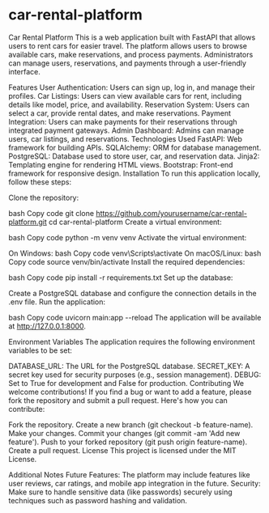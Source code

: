 # car-rental-platform
Car Rental Platform
This is a web application built with FastAPI that allows users to rent cars for easier travel. The platform allows users to browse available cars, make reservations, and process payments. Administrators can manage users, reservations, and payments through a user-friendly interface.

Features
User Authentication: Users can sign up, log in, and manage their profiles.
Car Listings: Users can view available cars for rent, including details like model, price, and availability.
Reservation System: Users can select a car, provide rental dates, and make reservations.
Payment Integration: Users can make payments for their reservations through integrated payment gateways.
Admin Dashboard: Admins can manage users, car listings, and reservations.
Technologies Used
FastAPI: Web framework for building APIs.
SQLAlchemy: ORM for database management.
PostgreSQL: Database used to store user, car, and reservation data.
Jinja2: Templating engine for rendering HTML views.
Bootstrap: Front-end framework for responsive design.
Installation
To run this application locally, follow these steps:

Clone the repository:

bash
Copy code
git clone https://github.com/yourusername/car-rental-platform.git
cd car-rental-platform
Create a virtual environment:

bash
Copy code
python -m venv venv
Activate the virtual environment:

On Windows:
bash
Copy code
venv\Scripts\activate
On macOS/Linux:
bash
Copy code
source venv/bin/activate
Install the required dependencies:

bash
Copy code
pip install -r requirements.txt
Set up the database:

Create a PostgreSQL database and configure the connection details in the .env file.
Run the application:

bash
Copy code
uvicorn main:app --reload
The application will be available at http://127.0.0.1:8000.

Environment Variables
The application requires the following environment variables to be set:

DATABASE_URL: The URL for the PostgreSQL database.
SECRET_KEY: A secret key used for security purposes (e.g., session management).
DEBUG: Set to True for development and False for production.
Contributing
We welcome contributions! If you find a bug or want to add a feature, please fork the repository and submit a pull request. Here's how you can contribute:

Fork the repository.
Create a new branch (git checkout -b feature-name).
Make your changes.
Commit your changes (git commit -am 'Add new feature').
Push to your forked repository (git push origin feature-name).
Create a pull request.
License
This project is licensed under the MIT License.

Additional Notes
Future Features: The platform may include features like user reviews, car ratings, and mobile app integration in the future.
Security: Make sure to handle sensitive data (like passwords) securely using techniques such as password hashing and validation.
